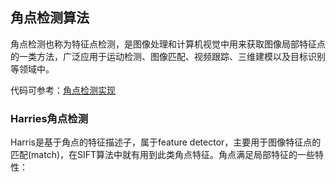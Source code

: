 ## 角点检测算法

角点检测也称为特征点检测，是图像处理和计算机视觉中用来获取图像局部特征点的一类方法，广泛应用于运动检测、图像匹配、视频跟踪、三维建模以及目标识别等领域中。

代码可参考：[角点检测实现](../python/ImagePointsDetection/)


### Harries角点检测

Harris是基于角点的特征描述子，属于feature detector，主要用于图像特征点的匹配(match)，在SIFT算法中就有用到此类角点特征。角点满足局部特征的一些特性：



